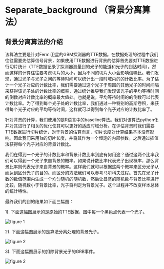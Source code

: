 # Separate_background （背景分离算法）

## 背景分离算法的介绍

该算法主要是针对Fermi卫星的GBM探测器的TTE数据。在数据处理的过程中我们往往需要先估算信号背景，如果使用TTE数据进行背景的估算首先要对TTE数据进行切片统计（TTE数据记录了探测器测量到的光子的能道和光子的到达时间）。然而这样的计算往往要考虑切片的大小，因为不同的切片大小会影响信噪比。我们发现，通过光子与光子之间的等待时间可以统计出一段时域内的的计数比率。为了估计一个光子对应的计数比率，我们需要通过这个光子于周围的其他光子的时间间隔来获得该光子处的计数比率的概率，通过统计推导我们发现该光子的平均等待时间的倒数对应计数比率的概率最大值处。也就是说，平均等待时间的的倒数可以代表计数比率。为了得到每个光子处的计数比率，我们通过一种特别的高斯卷积，来获得每个光子对应的平均等待时间，这样就可以得到每个光子对应的计数比率了。

针对背景的计算，我们使用的是R语言中的baseline算法。我们对该算法python化并对其进行了相关的优化使其可以更好的适应时域分析。在评估背景时我们需要TTE数据进行切片统计，对于背景的估算而言，切片长度对计算结果基本没有影响。因此我们采用1s的切片长度，并将其作为一个恒定的内部参数。之后通过插值法获得每个光子对应的背景计数比。

我们在得到一个光子的计数比率和背景计数比率到底有何用途？通过这两个比率我们可以得到一个光子来自背景的概率。如果说计数比率代表光子出现概率，那么背景比率则代表光子来自背景的概率。这样我们就可以根据这两个概率来区分光子从而达到区分光子的目的。而区分的方法我们可以参考马尔科夫过程。首先在光子计数的数值范围内生成一个均匀随机的随机数，然后让昌盛的随机数与背景比率进行比较，随机数小于背景比率，光子将判定为背景光子。这个过程并不改变样本总体的统计特性。

最终我们的到的结果如下面三幅图：

1). 下面这幅图展示的是原始的TTE数据，图中每一个黑色点代表一个光子。

![figure 1](https://github.com/zoujinhang/Separate_background/picture/A_original.png)

2). 下面这幅图展示的是算法分离处理的背景光子。

![figure 2](https://github.com/zoujinhang/Separate_background/picture/A_b.png)

3). 下面这幅图展示的扣除背景光子的GRB事件。

![figure 2](https://github.com/zoujinhang/Separate_background/picture/A_s.png)






